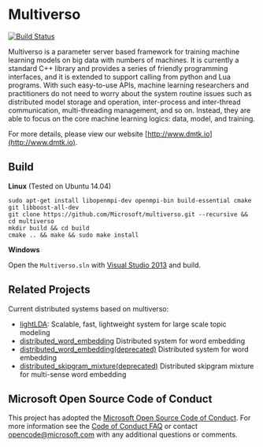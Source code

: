 Multiverso
==========
[![Build Status](https://travis-ci.org/Microsoft/Multiverso.svg?branch=master)](https://travis-ci.org/Microsoft/Multiverso)

Multiverso is a parameter server based framework for training machine learning models on big data with numbers of machines. It is currently a standard C++ library and provides a series of friendly programming interfaces, and it is extended to support calling from python and Lua programs. With such easy-to-use APIs, machine learning researchers and practitioners do not need to worry about the system routine issues such as distributed model storage and operation, inter-process and inter-thread communication, multi-threading management, and so on.
Instead, they are able to focus on the core machine learning logics: data, model, and training.

For more details, please view our website [http://www.dmtk.io](http://www.dmtk.io).

Build
----------

**Linux** (Tested on Ubuntu 14.04)

```
sudo apt-get install libopenmpi-dev openmpi-bin build-essential cmake git libboost-all-dev
git clone https://github.com/Microsoft/multiverso.git --recursive && cd multiverso
mkdir build && cd build
cmake .. && make && sudo make install
```

**Windows**

Open the `Multiverso.sln` with [Visual Studio 2013]() and build.

Related Projects
----------

Current distributed systems based on multiverso:

* [lightLDA](https://github.com/Microsoft/lightlda): Scalable, fast, lightweight system for large scale topic modeling
* [distributed_word_embedding](https://github.com/Microsoft/multiverso/tree/master/Applications/WordEmbedding) Distributed system for word embedding
* [distributed_word_embedding(deprecated)](https://github.com/Microsoft/distributed_word_embedding) Distributed system for word embedding
* [distributed_skipgram_mixture(deprecated)](https://github.com/Microsoft/distributed_skipgram_mixture) Distributed skipgram mixture for multi-sense word embedding

Microsoft Open Source Code of Conduct
------------

This project has adopted the [Microsoft Open Source Code of Conduct](https://opensource.microsoft.com/codeofconduct/). For more information see the [Code of Conduct FAQ](https://opensource.microsoft.com/codeofconduct/faq/) or contact [opencode@microsoft.com](mailto:opencode@microsoft.com) with any additional questions or comments.
